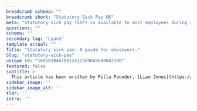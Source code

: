 ```yaml
---
breadcrumb schema: ""
breadcrumb short: "Statutory Sick Pay UK"
meta: "Statutory sick pay (SSP) is available to most employees during sickness and injury."
questions: ""
schema: ""
secondary tag: "Leave"
template actual: ""
Title: "Statutory sick pay: A guide for employers."
Slug: "statutory-sick-pay"
unique id: "1695838467081x512569845680042100"
featured: false
subtitle: >-
  This article has been written by Pilla Founder, [Liam Jones](https://yourpilla.com/profile/liam-jones), click to [email Liam directly](mailto:liam@yourpilla.com), he reads every email.
sidebar_image: ''
sidebar_image_alt: ''
tldr: ''
intro: ''
---
```


